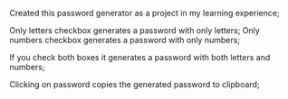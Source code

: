 Created this password generator as a project in my learning experience;

Only letters checkbox generates a password with only letters;
Only numbers checkbox generates a password with only numbers;

If you check both boxes it generates a password with both letters and numbers;

Clicking on password copies the generated password to clipboard;
